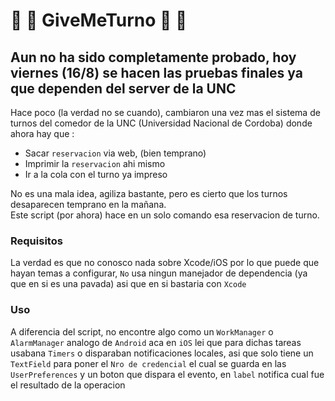 # 🍅 🥑 GiveMeTurno 🍔 🍗

## Aun no ha sido completamente probado, hoy viernes (16/8) se hacen las pruebas finales ya que dependen del server de la UNC

Hace poco (la verdad no se cuando), cambiaron una vez mas el sistema de turnos del comedor de la UNC (Universidad Nacional de Cordoba) donde ahora hay que :  

- Sacar `reservacion` via web, (bien temprano)
- Imprimir la `reservacion` ahi mismo
- Ir a la cola con el turno ya impreso

No es una mala idea, agiliza bastante, pero es cierto que los
turnos desaparecen temprano en la mañana.  
Este script (por ahora) hace en un solo comando esa reservacion de turno.

### Requisitos
La verdad es que no conosco nada sobre Xcode/iOS por lo que puede que hayan temas
a configurar, `No` usa ningun manejador de dependencia (ya que en si es una pavada)
asi que en si bastaria con `Xcode`

### Uso
A diferencia del script, no encontre algo como un `WorkManager` o `AlarmManager`
analogo de `Android` aca en `iOS` lei que para dichas tareas usabana `Timers` o
disparaban notificaciones locales, asi que solo tiene un `TextField` para poner
el `Nro de credencial` el cual se guarda en las `UserPreferences` y un boton que
dispara el evento, en `label` notifica cual fue el resultado de la operacion


